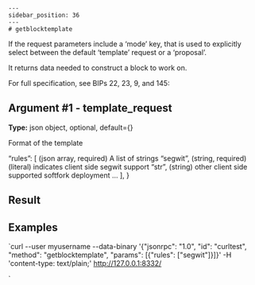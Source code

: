 
    ---
    sidebar_position: 36
    ---
    # getblocktemplate

If the request parameters include a ‘mode’ key, that is used to explicitly select between the default ‘template’ request or a ‘proposal’.

It returns data needed to construct a block to work on.

For full specification, see BIPs 22, 23, 9, and 145:

> 

## Argument #1 - template\_request

**Type:** json object, optional, default={}

Format of the template

“rules”: \[ (json array, required) A list of strings “segwit”, (string, required) (literal) indicates client side segwit support “str”, (string) other client side supported softfork deployment … \], }

## Result

## Examples

`curl --user myusername --data-binary '{"jsonrpc": "1.0", "id": "curltest", "method": "getblocktemplate", "params": [{"rules": ["segwit"]}]}' -H 'content-type: text/plain;' http://127.0.0.1:8332/

`